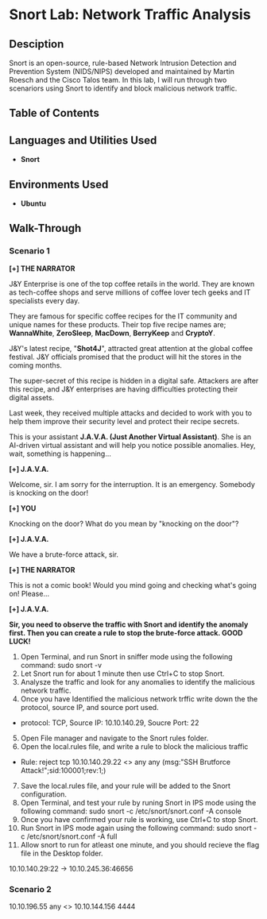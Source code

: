 # Snort Lab: Network Traffic Analysis

## Desciption
Snort is an open-source, rule-based Network Intrusion Detection and Prevention System (NIDS/NIPS) developed and maintained by Martin Roesch and the Cisco Talos team. In this lab, I will run through two scenariors using Snort to identify and block malicious network traffic.

## Table of Contents

## Languages and Utilities Used

* **Snort** 

## Environments Used

* **Ubuntu**

## Walk-Through

### Scenario 1

**[+] THE NARRATOR**

J&Y Enterprise is one of the top coffee retails in the world. They are known as tech-coffee shops and serve millions of coffee lover tech geeks and IT specialists every day. 

They are famous for specific coffee recipes for the IT community and unique names for these products. Their top five recipe names are; **WannaWhite**, **ZeroSleep**, **MacDown**, **BerryKeep** and **CryptoY**.

J&Y's latest recipe, "**Shot4J**", attracted great attention at the global coffee festival. J&Y officials promised that the product will hit the stores in the coming months. 

The super-secret of this recipe is hidden in a digital safe. Attackers are after this recipe, and J&Y enterprises are having difficulties protecting their digital assets.

Last week, they received multiple attacks and decided to work with you to help them improve their security level and protect their recipe secrets.  

This is your assistant **J.A.V.A. (Just Another Virtual Assistant)**. She is an AI-driven virtual assistant and will help you notice possible anomalies. Hey, wait, something is happening...

**[+] J.A.V.A.**

Welcome, sir. I am sorry for the interruption. It is an emergency. Somebody is knocking on the door!

**[+] YOU**

Knocking on the door? What do you mean by "knocking on the door"?

**[+] J.A.V.A.**

We have a brute-force attack, sir.

**[+] THE NARRATOR**

This is not a comic book! Would you mind going and checking what's going on! Please... 

**[+] J.A.V.A.**

**Sir, you need to observe the traffic with Snort and identify the anomaly first. Then you can create a rule to stop the brute-force attack. GOOD LUCK!**

1. Open Terminal, and run Snort in sniffer mode using the following command: sudo snort -v
2. Let Snort run for about 1 minute then use Ctrl+C to stop Snort.
3. Analysze the traffic and look for any anomalies to identify the malicious network traffic.
4. Once you have Identified the malicious network trffic write down the the protocol, source IP, and source port used.
* protocol: TCP, Source IP: 10.10.140.29, Soucre Port: 22

5. Open File manager and navigate to the Snort rules folder.
6. Open the local.rules file, and write a rule to block the malicious traffic
* Rule: reject tcp 10.10.140.29.22 <> any any (msg:"SSH Brutforce Attack!";sid:100001;rev:1;)

7. Save the local.rules file, and your rule will be added to the Snort configuration.
8. Open Terminal, and test your rule by runing Snort in IPS mode using the following command: sudo snort -c /etc/snort/snort.conf -A console
9. Once you have confirmed your rule is working, use Ctrl+C to stop Snort.
10. Run Snort in IPS mode again using the following command: sudo snort -c /etc/snort/snort.conf -A full
11. Allow snort to run for atleast one minute, and you should recieve the flag file in the Desktop folder.

10.10.140.29:22 -> 10.10.245.36:46656

### Scenario 2

10.10.196.55 any <> 10.10.144.156 4444
